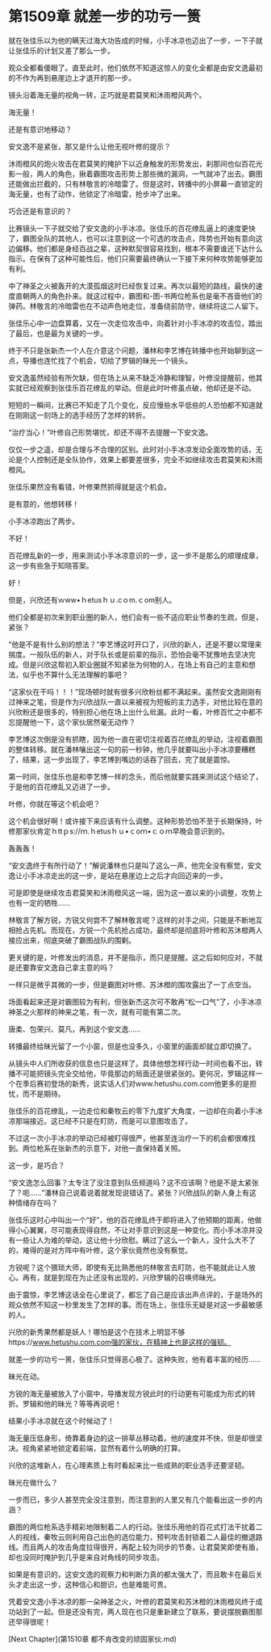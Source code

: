 # 第1509章 就差一步的功亏一篑

就在张佳乐以为他的瞒天过海大功告成的时候，小手冰凉也迈出了一步，一下子就让张佳乐的计划又差了那么一步。

观众全都看傻眼了。直至此时，他们依然不知道这惊人的变化全都是由安文逸最初的不作为再到悬崖边上才退开的那一步。

镜头沿着海无量的视角一转，正巧就是君莫笑和沐雨橙风两个。

海无量！

还是有意识地移动？

安文逸不是紧张，那又是什么让他无视叶修的提示？

沐雨橙风的炮火攻击在君莫笑的掩护下以近身触发的形势发出，刹那间也似百花光影一般，两人的角色，揪着霸图攻击形势上那些微的漏洞，一气就冲了出去。霸图还能做出拦截的，只有林敬言的冷暗雷了。但是这时，转播中的小屏幕一直锁定的海无量，也有了动作，他锁定了冷暗雷，抢步冲了出来。

巧合还是有意识的？

比赛镜头一下子就交给了安文逸的小手冰凉。张佳乐的百花缭乱逼上的速度更快了，霸图全队的其他人，也可以注意到这一个可选的攻击点，阵势也开始有意向这边偏移。他们都是身经百战之辈，这种默契很容易找到，根本不需要谁还下达什么指示。在保有了这种可能性后，他们只需要最终确认一下接下来何种攻势能够更加有利。

中了神圣之火被轰开的大漠孤烟这时已经恢复过来。再次以最短的路线，最快的速度直朝两人的角色扑来。就这过程中，霸图和-图-书两位枪系也是毫不吝啬他们的弹药。林敬言的冷暗雷也在不动声色地走位，准备绕前防守，继续将这二人留下。

张佳乐心中一边盘算着，又在一次走位攻击中，向着针对小手冰凉的攻击位，踏出了最后，也是最为关键的一步。

终于不只是张新杰一个人在介意这个问题，潘林和李艺博在转播中也开始聊到这一点，导播也连忙找了个机会，切给了罗辑的昧光一个镜头。

安文逸虽然经验有所欠缺，但在场上从来不缺乏冷静和理智，叶修没提醒前，他其实就已经观察到张佳乐百花缭乱的举动。但是此时叶修虽点破，他却还是不动。

短短的一瞬间，比赛已不知走了几个变化，反应慢些水平低些的人恐怕都不知道就在刚刚这一刻场上的选手经历了怎样的转折。

“治疗当心！”叶修自己形势堪忧，却还不得不去提醒一下安文逸。

仅仅一步之遥，却是合理与不合理的区别。此时对小手冰凉发动全面攻势的话，无论是个人控制还是全队协作，效果上都要差很多，完全不如继续攻击君莫笑和沐雨橙风。

张佳乐果然没有看错，叶修果然抓得就是这个机会。

是有意的，他想转移！

小手冰凉跑出了两步。

不好！

百花缭乱新的一步，用来测试小手冰凉意识的一步，这一步不是那么的顺理成章，这一步有些急于知晓答案。

好！

但是，兴欣还有ｗww•ｈetusｈｕ.cｏm.ｃom别人。

他们全都是初次来到职业圈的新人，他们会有一些不适应职业节奏的生疏，但是，紧张？

“他是不是有什么别的想法？”李艺博这时开口了，兴欣的新人，还是不要以常理来揣度。一般队伍的新人，对于队长或是前辈的指示，恐怕会毫不犹豫地去坚决完成。但是兴欣这帮初入职业圈就不知紧张为何物的人，在场上有自己的主意和想法，似乎也不算什么无法理解的事吧？

“这家伙在干吗！！！”现场顿时就有很多兴欣粉丝都不满起来。虽然安文逸刚刚有过神来之笔，但是作为兴欣战队一直以来被视为短板的主力选手，对他比较在意的兴欣粉还是很多的，特别担心他在场上出什么纰漏。此时一看，叶修百忙之中都不忘提醒他一下，这个家伙居然毫无动作？

李艺博这次倒是没有抓瞎，因为他一直在密切注视着百花缭乱的举动，注视着霸图的整体转移。就在潘林嚷出这一句的前一秒钟，他几乎就要叫出小手冰凉要糟糕了，结果，这一步出现了，李艺博到嘴边的话吞了回去，完了就是震惊。

第一时间，张佳乐也是和李艺博一样的念头，而后他就要实践来测试这个结论了，于是他的百花缭乱又迈进了一步。

叶修，你就在等这个机会吧？

这个机会很好啊！或许接下来应该有什么调整。这种形势恐怕不至于长期保持，叶修那家伙肯定ｈttｐs://ｍ.ｈetusｈｕ•ｃoｍ•ｃｏｍ早晚会意识到的。

轰轰轰！

“安文逸终于有所行动了！”解说潘林也只是叫了这么一声，他完全没有察觉，安文逸让小手冰凉走出的这一步，是站在悬崖边上之后才向回迈来的一步。

可是即使是继续攻击君莫笑和沐雨橙风这一端，因为这一直以来的小调整，攻势上也有一定的牺牲……

林敬言了解方锐，方锐又何尝不了解林敬言呢？这样的对手之间，只能是不断地互相抢占先机。而现在，方锐一个先机抢占成功，最终却是彻底将叶修和苏沐橙两人接应出来，彻底突破了霸图战队的围剿。

更关键的是，叶修发出的消息，并不是指示，而只是提醒。这之后如何应对，不就是还要靠安文逸自己拿主意的吗？

一样只是微乎其微的一步，但是霸图对叶修、苏沐橙的围攻露出了一丁点空当。

场面看起来还是对霸图较为有利，但张新杰这次可不敢再“松一口气”了，小手冰凉神圣之火那样的神来之笔，有一次，就有可能有第二次。

唐柔、包荣兴、莫凡，再到这个安文逸……

转播最终给昧光留了一个小窗，但是也没多久，小窗里的画面却就立即切换了。

从镜头中人们所收获的信息也只是这样了。具体他想怎样行动一时间也看不出，转播不可能把镜头完全交给他，毕竟那边的局面还是很紧张的。更何况，罗辑这样一个在季后赛初登场的新秀，说实话人们对www.hetushu.com.com他更多的是担忧，而不是期待。

张佳乐的百花缭乱，一边走位和秦牧云的零下九度扩大角度，一边却在向着小手冰凉那端接近。这已经不只是在盯防，而是可以意图攻击了。

不过这一次小手冰凉的举动已经被盯得很严，他甚至连治疗一下的机会都很难找到。两位枪系在张新杰的示意下，对他一直保持着关照。

这一步，是巧合？

“安文逸怎么回事？太专注了没注意到队伍频道吗？这不应该啊？他是不是太紧张了？呃……”潘林自己说着说着就发现说错话了。紧张？兴欣战队的新人身上有这种情绪存在吗？

张佳乐这时心中叫出一个“好”，他的百花缭乱终于即将进入了他预期的距离，他做得小心翼翼，尽可能表现得自然，不让对手意识到这是一种变化。而小手冰凉并没有一些让人为难的举动，这让他十分欣慰。瞒过了这么一个新人，没什么大不了的，难得的是对方阵中有叶修，这个家伙竟然也没有察觉。

方锐呢？这个猥琐大师，即使有无比熟悉他的林敬言去盯防，也不能就此让人放心。再有，就是到现在为止还没有出现的，兴欣罗辑的召唤师昧光。

由于震惊，李艺博这话全在心里说了，都忘了自己是应该出声点评的，于是场外的观众依然不知这一秒里发生了怎样的事。而在场上，张佳乐无疑是对这一步最敏感的人。

兴欣的新秀果然都是妖人！哪怕是这个在技术上明显不够https://www.hetushu.com.com强的家伙，在精神上也是这样的强韧。

就差一步的功亏一篑，张佳乐只觉得恶心极了。这种失败，他有着丰富的经历……

昧光在动。

方锐的海无量被放入了小窗中，导播发现方锐此时的行动更有可能成为形式的转折。罗辑和他的昧光？等等再说吧！

结果小手冰凉就在这个时候动了！

海无量压低身形，倚靠着身边的这一排草丛移动着。他的速度并不快，但是却很坚决。视角紧紧地锁定着前端，显然有着什么明确的打算。

兴欣的这堆新人，在心理素质上有时看起来比一些成熟的职业选手还要坚韧。

昧光在做什么？

一步而已，多少人甚至完全没注意到，而注意到的人里又有几个能看出这一步的内涵？

霸图的两位枪系选手精彩地限制着二人的行动。张佳乐用他的百花式打法干扰着二人的视线，秦牧云则利用自己出色的选位能力，预判攻击封锁着二人最佳的撤退路线。而且两人的攻击角度拉得很开，再配上较为同步的节奏，让君莫笑即使有盾，却也没同时掩护到几乎是来自对角线的同步攻击。

如果是有意识的，这安文逸的观察力和判断力真的都太强大了，而且敢卡在最后关头才走出这一步，这种信心和胆识，也是难能可贵。

凭着安文逸小手冰凉的那一朵神圣之火，叶修的君莫笑和苏沐橙的沐雨橙风终于成功站到了一起。但是还没有完，两人现在也只是重新建立了联系，要说摆脱霸图那还早得很呢！



[Next Chapter](第1510章 都不肯改变的顽固家伙.md)